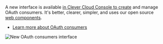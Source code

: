 
A new interface is available [in Clever Cloud Console to create](https://console.clever-cloud.com/users/me/oauth-consumers/new) and manage OAuth consumers. It's better, clearer, simpler, and uses our open source [web components](https://www.clever-cloud.com/developers/clever-components).

- [Learn more about OAuth consumers](https://www.clever-cloud.com/developers/api/howto/#oauth1)

![New OAuth consumers interface](/images/changelog/new-oauth-consumer.webp)


